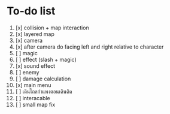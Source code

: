 # To-do list

1. [x] collision + map interaction
1. [x] layered map
1. [x] camera
1. [x] after camera do facing left and right relative to character
1. [ ] magic
1. [ ] effect (slash + magic)
1. [x] sound effect
1. [ ] enemy
1. [ ] damage calculation
1. [x] main menu
1. [ ] เดินไถลกำแพงตอนเดินติด
1. [ ] interacable
1. [ ] small map fix
